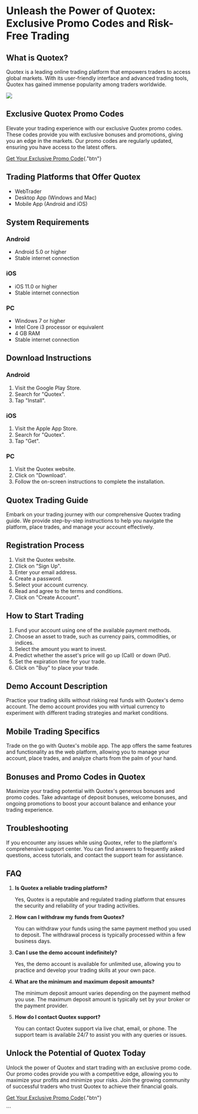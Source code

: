 # Unleash the Power of Quotex: Exclusive Promo Codes and Risk-Free Trading

## What is Quotex?

Quotex is a leading online trading platform that empowers traders to
access global markets. With its user-friendly interface and advanced
trading tools, Quotex has gained immense popularity among traders
worldwide.

[![](https://static.quotex.io/files/4_en/300_250.jpg)](https://traff.sbs/brokerqxlid)

## Exclusive Quotex Promo Codes

Elevate your trading experience with our exclusive Quotex promo codes.
These codes provide you with exclusive bonuses and promotions, giving
you an edge in the markets. Our promo codes are regularly updated,
ensuring you have access to the latest offers.

[Get Your Exclusive Promo
Code](\%22https://traff.sbs/brokerqxsignup\%22){."btn"}

## Trading Platforms that Offer Quotex

-   WebTrader
-   Desktop App (Windows and Mac)
-   Mobile App (Android and iOS)

## System Requirements

### Android

-   Android 5.0 or higher
-   Stable internet connection

### iOS

-   iOS 11.0 or higher
-   Stable internet connection

### PC

-   Windows 7 or higher
-   Intel Core i3 processor or equivalent
-   4 GB RAM
-   Stable internet connection

## Download Instructions

### Android

1.  Visit the Google Play Store.
2.  Search for "Quotex".
3.  Tap "Install".

### iOS

1.  Visit the Apple App Store.
2.  Search for "Quotex".
3.  Tap "Get".

### PC

1.  Visit the Quotex website.
2.  Click on "Download".
3.  Follow the on-screen instructions to complete the installation.

## Quotex Trading Guide

Embark on your trading journey with our comprehensive Quotex trading
guide. We provide step-by-step instructions to help you navigate the
platform, place trades, and manage your account effectively.

## Registration Process

1.  Visit the Quotex website.
2.  Click on "Sign Up".
3.  Enter your email address.
4.  Create a password.
5.  Select your account currency.
6.  Read and agree to the terms and conditions.
7.  Click on "Create Account".

## How to Start Trading

1.  Fund your account using one of the available payment methods.
2.  Choose an asset to trade, such as currency pairs, commodities, or
    indices.
3.  Select the amount you want to invest.
4.  Predict whether the asset\'s price will go up (Call) or down (Put).
5.  Set the expiration time for your trade.
6.  Click on "Buy" to place your trade.

## Demo Account Description

Practice your trading skills without risking real funds with Quotex\'s
demo account. The demo account provides you with virtual currency to
experiment with different trading strategies and market conditions.

## Mobile Trading Specifics

Trade on the go with Quotex\'s mobile app. The app offers the same
features and functionality as the web platform, allowing you to manage
your account, place trades, and analyze charts from the palm of your
hand.

## Bonuses and Promo Codes in Quotex

Maximize your trading potential with Quotex\'s generous bonuses and
promo codes. Take advantage of deposit bonuses, welcome bonuses, and
ongoing promotions to boost your account balance and enhance your
trading experience.

## Troubleshooting

If you encounter any issues while using Quotex, refer to the platform\'s
comprehensive support center. You can find answers to frequently asked
questions, access tutorials, and contact the support team for
assistance.

## FAQ

1.  **Is Quotex a reliable trading platform?**

    Yes, Quotex is a reputable and regulated trading platform that
    ensures the security and reliability of your trading activities.

2.  **How can I withdraw my funds from Quotex?**

    You can withdraw your funds using the same payment method you used
    to deposit. The withdrawal process is typically processed within a
    few business days.

3.  **Can I use the demo account indefinitely?**

    Yes, the demo account is available for unlimited use, allowing you
    to practice and develop your trading skills at your own pace.

4.  **What are the minimum and maximum deposit amounts?**

    The minimum deposit amount varies depending on the payment method
    you use. The maximum deposit amount is typically set by your broker
    or the payment provider.

5.  **How do I contact Quotex support?**

    You can contact Quotex support via live chat, email, or phone. The
    support team is available 24/7 to assist you with any queries or
    issues.

## Unlock the Potential of Quotex Today

Unlock the power of Quotex and start trading with an exclusive promo
code. Our promo codes provide you with a competitive edge, allowing you
to maximize your profits and minimize your risks. Join the growing
community of successful traders who trust Quotex to achieve their
financial goals.

[Get Your Exclusive Promo
Code](\%22https://traff.sbs/brokerqxsignup\%22){."btn"}

\`\`\`

